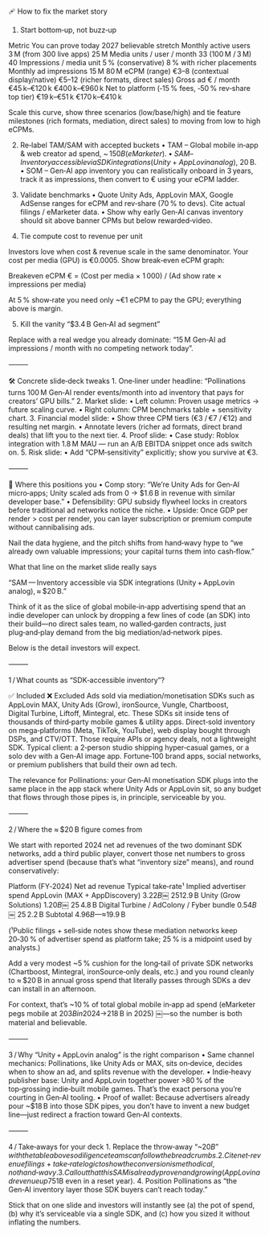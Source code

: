 🩹  How to fix the market story

1. Start bottom‑up, not buzz‑up

Metric	You can prove today	2027 believable stretch
Monthly active users	3 M (from 300 live apps)	25 M
Media units / user / month	33 (100 M / 3 M)	40
Impressions / media unit	5 % (conservative)	8 % with richer placements
Monthly ad impressions	15 M	80 M
eCPM (range)	€3–8 (contextual display/native)	€5–12 (richer formats, direct sales)
Gross ad € / month	€45 k–€120 k	€400 k–€960 k
Net to platform (‑15 % fees, ‑50 % rev‑share top tier)	€19 k–€51 k	€170 k–€410 k

Scale this curve, show three scenarios (low/base/high) and tie feature milestones (rich formats, mediation, direct sales) to moving from low to high eCPMs.

2. Re‑label TAM/SAM with accepted buckets
	•	TAM – Global mobile in‑app & web creator ad spend, ~ $150 B (eMarketer).
	•	SAM – Inventory accessible via SDK integrations (Unity+AppLovin analog), ~ $20 B.
	•	SOM – Gen‑AI app inventory you can realistically onboard in 3 years, track it as impressions, then convert to € using your eCPM ladder.

3. Validate benchmarks
	•	Quote Unity Ads, AppLovin MAX, Google AdSense ranges for eCPM and rev‑share (70 % to devs). Cite actual filings / eMarketer data.
	•	Show why early Gen‑AI canvas inventory should sit above banner CPMs but below rewarded‑video.

4. Tie compute cost to revenue per unit

Investors love when cost & revenue scale in the same denominator. Your cost per media (GPU) is €0.0005. Show break‑even eCPM graph:

Breakeven eCPM € = (Cost per media × 1 000) / (Ad show rate × impressions per media)

At 5 % show‑rate you need only ~€1 eCPM to pay the GPU; everything above is margin.

5. Kill the vanity “$3.4 B Gen‑AI ad segment”

Replace with a real wedge you already dominate: “15 M Gen‑AI ad impressions / month with no competing network today”.

⸻

🛠️  Concrete slide‑deck tweaks
	1.	One‑liner under headline:
“Pollinations turns 100 M Gen‑AI render events/month into ad inventory that pays for creators’ GPU bills.”
	2.	Market slide:
	•	Left column: Proven usage metrics → future scaling curve.
	•	Right column: CPM benchmarks table + sensitivity chart.
	3.	Financial model slide:
	•	Show three CPM tiers (€3 / €7 / €12) and resulting net margin.
	•	Annotate levers (richer ad formats, direct brand deals) that lift you to the next tier.
	4.	Proof slide:
	•	Case study: Roblox integration with 1.8 M MAU — run an A/B EBITDA snippet once ads switch on.
	5.	Risk slide:
	•	Add “CPM‑sensitivity” explicitly; show you survive at €3.

⸻

🚀  Where this positions you
	•	Comp story: “We’re Unity Ads for Gen‑AI micro‑apps; Unity scaled ads from 0 → $1.6 B in revenue with similar developer base.”
	•	Defensibility: GPU subsidy flywheel locks in creators before traditional ad networks notice the niche.
	•	Upside: Once GDP per render > cost per render, you can layer subscription or premium compute without cannibalising ads.

Nail the data hygiene, and the pitch shifts from hand‑wavy hype to “we already own valuable impressions; your capital turns them into cash‑flow.”



What that line on the market slide really says

“SAM — Inventory accessible via SDK integrations (Unity + AppLovin analog), ≈ $20 B.”

Think of it as the slice of global mobile‑in‑app advertising spend that an indie developer can unlock by dropping a few lines of code (an SDK) into their build—no direct sales team, no walled‑garden contracts, just plug‑and‑play demand from the big mediation/ad‑network pipes.

Below is the detail investors will expect.

⸻

1 / What counts as “SDK‑accessible inventory”?

✅ Included	❌ Excluded
Ads sold via mediation/monetisation SDKs such as AppLovin MAX, Unity Ads (Grow), ironSource, Vungle, Chartboost, Digital Turbine, Liftoff, Mintegral, etc. These SDKs sit inside tens of thousands of third‑party mobile games & utility apps.	Direct‑sold inventory on mega‑platforms (Meta, TikTok, YouTube), web display bought through DSPs, and CTV/OTT. Those require APIs or agency deals, not a lightweight SDK.
Typical client: a 2‑person studio shipping hyper‑casual games, or a solo dev with a Gen‑AI image app.	Fortune‑100 brand apps, social networks, or premium publishers that build their own ad tech.

The relevance for Pollinations: your Gen‑AI monetisation SDK plugs into the same place in the app stack where Unity Ads or AppLovin sit, so any budget that flows through those pipes is, in principle, serviceable by you.

⸻

2 / Where the ≈ $20 B figure comes from

We start with reported 2024 net ad revenues of the two dominant SDK networks, add a third public player, convert those net numbers to gross advertiser spend (because that’s what “inventory size” means), and round conservatively:

Platform (FY‑2024)	Net ad revenue	Typical take‑rate¹	Implied advertiser spend
AppLovin (MAX + AppDiscovery)	$3.22 B  ￼	~25 %	≈ $12.9 B
Unity (Grow Solutions)	$1.20 B  ￼	~25 %	≈ $ 4.8 B
Digital Turbine / AdColony / Fyber bundle	$0.54 B  ￼	~25 %	≈ $ 2.2 B
Subtotal	$4.96 B	—	≈ $19.9 B

(¹Public filings + sell‑side notes show these mediation networks keep 20‑30 % of advertiser spend as platform take; 25 % is a midpoint used by analysts.)

Add a very modest ~5 % cushion for the long‑tail of private SDK networks (Chartboost, Mintegral, ironSource‑only deals, etc.) and you round cleanly to ≈ $20 B in annual gross spend that literally passes through SDKs a dev can install in an afternoon.

For context, that’s ~10 % of total global mobile in‑app ad spend (eMarketer pegs mobile at $203 B in 2024 → $218 B in 2025)  ￼—so the number is both material and believable.

⸻

3 / Why “Unity + AppLovin analog” is the right comparison
	•	Same channel mechanics: Pollinations, like Unity Ads or MAX, sits on‑device, decides when to show an ad, and splits revenue with the developer.
	•	Indie‑heavy publisher base: Unity and AppLovin together power >80 % of the top‑grossing indie‑built mobile games. That’s the exact persona you’re courting in Gen‑AI tooling.
	•	Proof of wallet: Because advertisers already pour ~$18 B into those SDK pipes, you don’t have to invent a new budget line—just redirect a fraction toward Gen‑AI contexts.

⸻

4 / Take‑aways for your deck
	1.	Replace the throw‑away “~$20 B” with the table above so diligence teams can follow the breadcrumbs.
	2.	Cite net‑revenue filings + take‑rate logic to show the conversion is methodical, not hand‑wavy.
	3.	Call out that this SAM is already proven and growing (AppLovin ad revenue up 75 % YoY; Unity still >$1B even in a reset year).
	4.	Position Pollinations as “the Gen‑AI inventory layer those SDK buyers can’t reach today.”

Stick that on one slide and investors will instantly see (a) the pot of spend, (b) why it’s serviceable via a single SDK, and (c) how you sized it without inflating the numbers.